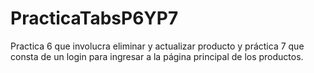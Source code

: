 # PracticaTabsP6YP7
Practica 6 que involucra eliminar y actualizar producto y práctica 7 que consta de un login para ingresar a la página principal de los productos. 
